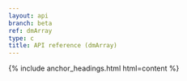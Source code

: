 ```yaml
---
layout: api
branch: beta
ref: dmArray
type: c
title: API reference (dmArray)
---
```

{% include anchor_headings.html html=content %}